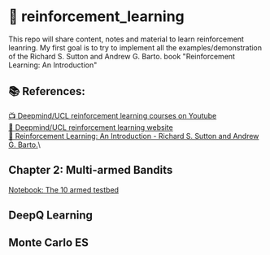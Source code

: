 <!-- This is commented out. -->
# 🔬 reinforcement_learning

This repo will share content, notes and material to learn reinforcement leanring. 
My first goal is to try to implement all the examples/demonstration of the Richard S. Sutton and Andrew G. Barto. book "Reinforcement Learning: An Introduction"

## 📚 References:
[📺 Deepmind/UCL reinforcement learning courses on Youtube](https://www.youtube.com/playlist?list=PLqYmG7hTraZDNJre23vqCGIVpfZ_K2RZs)\
[📄 Deepmind/UCL reinforcement learning website](http://www0.cs.ucl.ac.uk/staff/D.Silver/web/Teaching.html)\
[📓 Reinforcement Learning: An Introduction - Richard S. Sutton and Andrew G. Barto.](RL%20DeepMind/RLbook2018.pdf)\


## Chapter 2: Multi-armed Bandits
[Notebook: The 10 armed testbed](2.3-the-10-armed-testbed.ipynb)

## DeepQ Learning

## Monte Carlo ES
